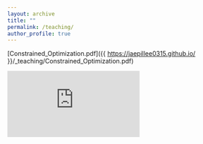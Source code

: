 ```yaml
---
layout: archive
title: ""
permalink: /teaching/
author_profile: true
---
```


[Constrained_Optimization.pdf]({{ https://jaepillee0315.github.io/ }}/_teaching/Constrained_Optimization.pdf)

<embed src="https://jaepillee0315.github.io/_teaching/Constrained_Optimization.pdf" type="application/pdf" />
